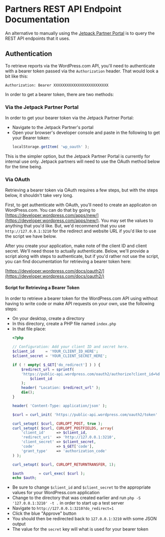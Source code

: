 # Partners REST API Endpoint Documentation

An alternative to manually using the [Jetpack Partner Portal](#) is to query the REST API endpoints that it uses.

## Authentication

To retrieve reports via the WordPress.com API, you'll need to authenticate with a bearer token passed via the `Authorization` header. That would look a bit like this:

```
Authorization: Bearer XXXXXXXXXXXXXXXXXXXXXXXXX
```

In order to get a bearer token, there are two methods:

### Via the Jetpack Partner Portal

In order to get your bearer token via the Jetpack Partner Portal:

- Navigate to the Jetpack Partner's portal
- Open your browser's developer console and paste in the following to get your Bearer token:
    ```javascript
    localStorage.getItem( 'wp_oauth' );
    ```

This is the simpler option, but the Jetpack Partner Portal is currently for internal use only. Jetpack partners will need to use the OAuth method below for the time being.

### Via OAuth

Retrieving a bearer token via OAuth requires a few steps, but with the steps below, it shouldn't take very long.

First, to get authenticate with OAuth, you'll need to create an applicaton on WordPress.com. You can do that by going to [https://developer.wordpress.com/apps/new/](https://developer.wordpress.com/apps/new/). You may set the values to anything that you'd like. But, we'd recommend that you use `http://127.0.0.1:3210` for the redirect and website URL if you'd like to use the script we have below.

After you create your application, make note of the client ID and client secret. We'll need those to actually authenticate. Below, we'll provide a script along with steps to authenticate, but if you'd rather not use the script, you can find documentation for retrieving a bearer token here:

[https://developer.wordpress.com/docs/oauth2/](https://developer.wordpress.com/docs/oauth2/)

#### Script for Retrieving a Bearer Token

In order to retrieve a bearer token for the WordPress.com API using without having to write code or make API requests on your own, use the following steps:

- On your desktop, create a directory
- In this directory, create a PHP file named `index.php`
- In that file place:
    ```php
    <?php

    // Configuration: Add your client ID and secret here.
    $client_id     = 'YOUR_CLIENT_ID_HERE';
    $client_secret = 'YOUR_CLIENT_SECRET_HERE';

    if ( ! empty( $_GET['do_redirect'] ) ) {
        $redirect_url = sprintf(
        'https://public-api.wordpress.com/oauth2/authorize?client_id=%d&response_type=code&    redirect_uri=http%%3A%%2F%%2F127.0.0.1%%3A3210&scope=global',
            $client_id
        );
        header( "Location: $redirect_url" );
        die();
    }

    header( 'Content-Type: application/json' );

    $curl = curl_init( 'https://public-api.wordpress.com/oauth2/token' );

    curl_setopt( $curl, CURLOPT_POST, true );
    curl_setopt( $curl, CURLOPT_POSTFIELDS, array(
        'client_id'     => $client_id,
        'redirect_uri'  => 'http://127.0.0.1:3210',
        'client_secret' => $client_secret,
        'code'          => $_GET['code'],
        'grant_type'    => 'authorization_code'
    ) );

    curl_setopt( $curl, CURLOPT_RETURNTRANSFER, 1);

    $auth       = curl_exec( $curl );
    echo $auth;
    ```
- Be sure to change `$client_id` and `$client_secret` to the appropriate values for your WordPress.com application
- Change to the directory that was created earlier and run `php -S '127.0.0.1:3210' -t .` in order to start up a test server
- Navigate to `http://127.0.0.1:3210?do_redirect=1`
- Click the blue "Approve" button
- You should then be redirected back to `127.0.0.1:3210` with some JSON output
- The value for the `secret` key will what is used for your bearer token
